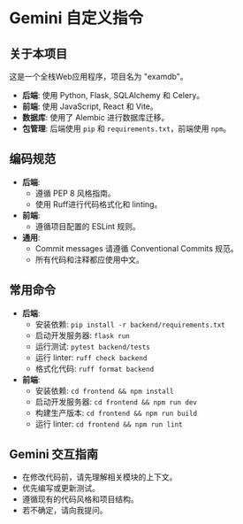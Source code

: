 # Gemini 自定义指令

## 关于本项目

这是一个全栈Web应用程序，项目名为 "examdb"。

*   **后端**: 使用 Python, Flask, SQLAlchemy 和 Celery。
*   **前端**: 使用 JavaScript, React 和 Vite。
*   **数据库**: 使用了 Alembic 进行数据库迁移。
*   **包管理**: 后端使用 `pip` 和 `requirements.txt`，前端使用 `npm`。

## 编码规范

*   **后端**:
    *   遵循 PEP 8 风格指南。
    *   使用 Ruff进行代码格式化和 linting。
*   **前端**:
    *   遵循项目配置的 ESLint 规则。
*   **通用**:
    *   Commit messages 请遵循 Conventional Commits 规范。
    *   所有代码和注释都应使用中文。

## 常用命令

*   **后端**:
    *   安装依赖: `pip install -r backend/requirements.txt`
    *   启动开发服务器: `flask run`
    *   运行测试: `pytest backend/tests`
    *   运行 linter: `ruff check backend`
    *   格式化代码: `ruff format backend`
*   **前端**:
    *   安装依赖: `cd frontend && npm install`
    *   启动开发服务器: `cd frontend && npm run dev`
    *   构建生产版本: `cd frontend && npm run build`
    *   运行 linter: `cd frontend && npm run lint`

## Gemini 交互指南

*   在修改代码前，请先理解相关模块的上下文。
*   优先编写或更新测试。
*   遵循现有的代码风格和项目结构。
*   若不确定，请向我提问。
